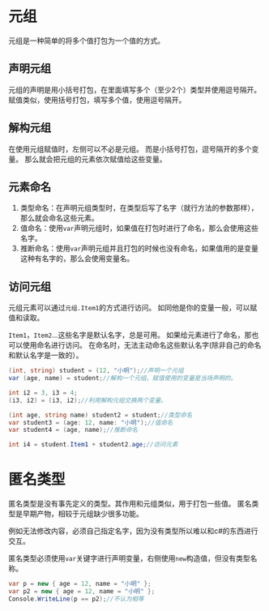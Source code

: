 ﻿# 元组
元组是一种简单的将多个值打包为一个值的方式。
## 声明元组
元组的声明是用小括号打包，在里面填写多个（至少2个）类型并使用逗号隔开。
赋值类似，使用括号打包，填写多个值，使用逗号隔开。

## 解构元组
在使用元组赋值时，左侧可以不必是元组。
而是小括号打包，逗号隔开的多个变量。
那么就会把元组的元素依次赋值给这些变量。

## 元素命名
1. 类型命名：在声明元组类型时，在类型后写了名字（就行方法的参数那样），那么就会命名这些元素。
1. 值命名：使用`var`声明元组时，如果值在打包时进行了命名，那么会使用这些名字。
1. 推断命名：使用`var`声明元组并且打包的时候也没有命名，如果值用的是变量这种有名字的，那么会使用变量名。

## 访问元组
元组元素可以通过`元组.Item1`的方式进行访问。
如同他是你的变量一般，可以赋值和读取。

`Item1`，`Item2`...这些名字是默认名字，总是可用。
如果给元素进行了命名，那也可以使用命名进行访问。
在命名时，无法主动命名这些默认名字(除非自己的命名和默认名字是一致的）。
```csharp
(int, string) student = (12, "小明");//声明一个元组
var (age, name) = student;//解构一个元组。赋值使用的变量是当场声明的。

int i2 = 3, i3 = 4;
(i3, i2) = (i3, i2);//利用解构元组交换两个变量。

(int age, string name) student2 = student;//类型命名
var student3 = (age: 12, name: "小明");//值命名
var student4 = (age, name);//推断命名

int i4 = student.Item1 + student2.age;//访问元素
```
# 匿名类型
匿名类型是没有事先定义的类型。其作用和元组类似，用于打包一些值。
匿名类型是早期产物，相较于元组缺少很多功能。

例如无法修改内容，必须自己指定名字，因为没有类型所以难以和c#的东西进行交互。

匿名类型必须使用`var`关键字进行声明变量，右侧使用`new`构造值，但没有类型名称。
```csharp
var p = new { age = 12, name = "小明" };
var p2 = new { age = 12, name = "小明" };
Console.WriteLine(p == p2);//不认为相等
```